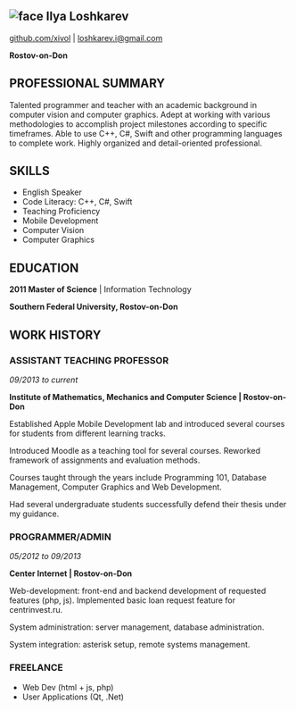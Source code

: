 ## ![face](https://avatars3.githubusercontent.com/u/5675625?s=460&s=120&v=4) Ilya Loshkarev
[github.com/xivol](http://github.com/xivol) \| [loshkarev.i@gmail.com](mailto:loshkarev.i@gmail.com)

__Rostov-on-Don__

## PROFESSIONAL SUMMARY
Talented programmer and teacher with an academic background in computer vision and computer graphics. Adept at working with various methodologies to accomplish project milestones according to specific timeframes. 
Able to use C++, C#, Swift and other programming languages to complete work. Highly organized and detail-oriented professional.

## SKILLS
* English Speaker
* Code Literacy: C++, C#, Swift
* Teaching Proficiency
* Mobile Development
* Computer Vision
* Computer Graphics

## EDUCATION
__2011 Master of Science__ \| Information Technology

__Southern Federal University, Rostov-on-Don__

## WORK HISTORY
### ASSISTANT TEACHING PROFESSOR
_09/2013 to current_

__Institute of Mathematics, Mechanics and Computer Science \| Rostov-on-Don__

Established Apple Mobile Development lab and introduced several courses for students from different learning tracks.

Introduced Moodle as a teaching tool for several courses. Reworked framework of assignments and evaluation methods.

Courses taught through the years include Programming 101, Database Management, Computer Graphics and Web Development.

Had several undergraduate students successfully defend their thesis under my guidance.

### PROGRAMMER/ADMIN
_05/2012 to 09/2013_

__Center Internet \| Rostov-on-Don__

Web-development: front-end and backend development of requested features (php, js). Implemented basic loan request feature for centrinvest.ru.

System administration: server management, database administration.

System integration: asterisk setup, remote systems management.

### FREELANCE
* Web Dev (html + js, php)
* User Applications (Qt, .Net)
